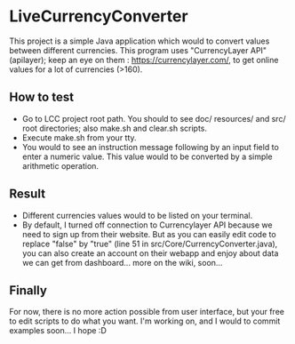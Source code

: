 # LiveCurrencyConverter
This project is a simple Java application which would to convert values between different currencies.
This program uses "CurrencyLayer API" (apilayer); keep an eye on them : https://currencylayer.com/, to get online values for a lot of currencies (>160).

## How to test
- Go to LCC project root path. You should to see doc/ resources/ and src/ root directories; also make.sh and clear.sh scripts.
- Execute make.sh from your tty.
- You would to see an instruction message following by an input field to enter a numeric value. This value would to be       converted by a simple arithmetic operation.

## Result
- Different currencies values would to be listed on your terminal.
- By default, I turned off connection to Currencylayer API because we need to sign up from their website. But as you can easily edit code to replace "false" by "true" (line 51 in src/Core/CurrencyConverter.java), you can also create an account on their webapp and enjoy about data we can get from dashboard... more on the wiki, soon...

## Finally
For now, there is no more action possible from user interface, but your free to edit scripts to do what you want. I'm working on, and I would to commit examples soon... I hope :D

